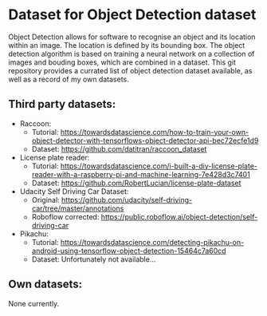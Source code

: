 # Dataset for Object Detection dataset
Object Detection allows for software to recognise an object and its location within an image. The location is defined by its bounding box.
The object detection algorithm is based on training a neural network on a collection of images and bouding boxes, which are combined in a dataset. This git repository provides a currated list of object detection dataset available, as well as a record of my own datasets.

## Third party datasets:
* Raccoon:
  * Tutorial: https://towardsdatascience.com/how-to-train-your-own-object-detector-with-tensorflows-object-detector-api-bec72ecfe1d9
  * Dataset: https://github.com/datitran/raccoon_dataset
* License plate reader:
  * Tutorial: https://towardsdatascience.com/i-built-a-diy-license-plate-reader-with-a-raspberry-pi-and-machine-learning-7e428d3c7401
  * Dataset: https://github.com/RobertLucian/license-plate-dataset
* Udacity Self Driving Car Dataset:
  * Original: https://github.com/udacity/self-driving-car/tree/master/annotations
  * Roboflow corrected: https://public.roboflow.ai/object-detection/self-driving-car
* Pikachu:
  * Tutorial: https://towardsdatascience.com/detecting-pikachu-on-android-using-tensorflow-object-detection-15464c7a60cd
  * Dataset: Unfortunately not available...

## Own datasets:
None currently.
